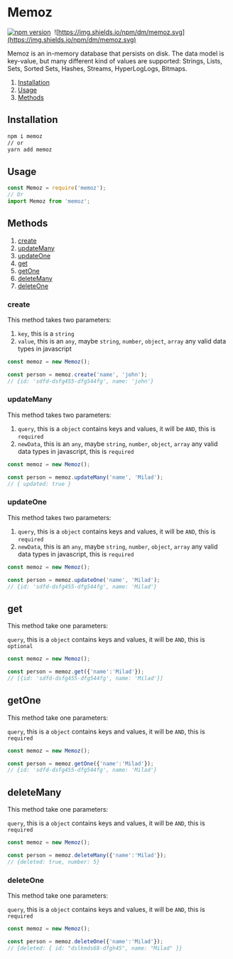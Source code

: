 # Memoz

[![npm version](https://badge.fury.io/js/memoz.svg)](https://badge.fury.io/js/memoz)&nbsp;
![https://img.shields.io/npm/dm/memoz.svg](https://img.shields.io/npm/dm/memoz.svg)


Memoz is an in-memory database that persists on disk. The data model is key-value, but many different kind of values are supported: Strings, Lists, Sets, Sorted Sets, Hashes, Streams, HyperLogLogs, Bitmaps. 

1. [Installation](#installation)
2. [Usage](#usage)
3. [Methods](#methods)
## Installation

```bash
npm i memoz
// or
yarn add memoz
```

## Usage

```js
const Memoz = require('memoz');
// Or
import Memoz from 'memoz';

```

## Methods

1. [create](#create)
2. [updateMany](#updatemany)
3. [updateOne](#updateone)
4. [get](#get)
5. [getOne](#getone)
6. [deleteMany](#deletemany)
6. [deleteOne](#deleteone)


### create

This method takes two parameters:

1. `key`, this is a `string`
2. `value`,  this is an `any`, maybe `string`, `number`, `object`, `array` any valid data types in javascript

```js
const memoz = new Memoz();

const person = memoz.create('name', 'john');
// {id: 'sdfd-dsfg455-dfg544fg', name: 'john'}
```

### updateMany

This method takes two parameters:

1. `query`, this is a `object` contains keys and values, it will be `AND`, this is `required`
2. `newData`,  this is an `any`, maybe `string`, `number`, `object`, `array` any valid data types in javascript, this is `required`

```js
const memoz = new Memoz();

const person = memoz.updateMany('name', 'Milad');
// { updated: true }
```

### updateOne

This method takes two parameters:

1. `query`, this is a `object` contains keys and values, it will be `AND`, this is `required`
2. `newData`,  this is an `any`, maybe `string`, `number`, `object`, `array` any valid data types in javascript, this is `required`

```js
const memoz = new Memoz();

const person = memoz.updateOne('name', 'Milad');
// {id: 'sdfd-dsfg455-dfg544fg', name: 'Milad'}
```

## get

This method take one parameters:

`query`, this is a `object` contains keys and values, it will be `AND`, this is `optional`

```js
const memoz = new Memoz();

const person = memoz.get({'name':'Milad'});
// [{id: 'sdfd-dsfg455-dfg544fg', name: 'Milad'}]
```

## getOne

This method take one parameters:

`query`, this is a `object` contains keys and values, it will be `AND`, this is `required`

```js
const memoz = new Memoz();

const person = memoz.getOne({'name':'Milad'});
// {id: 'sdfd-dsfg455-dfg544fg', name: 'Milad'}
```

## deleteMany

This method take one parameters:

`query`, this is a `object` contains keys and values, it will be `AND`, this is `required`

```js
const memoz = new Memoz();

const person = memoz.deleteMany({'name':'Milad'});
// {deleted: true, number: 5}
```

### deleteOne

This method take one parameters:

`query`, this is a `object` contains keys and values, it will be `AND`, this is `required`

```js
const memoz = new Memoz();

const person = memoz.deleteOne({'name':'Milad'});
// {deleted: { id: "dslkmds68-dfgh45", name: "Milad" }}
```